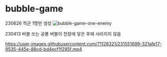 # bubble-game

230626
적군 1명만 생성
![bubble-game-one-enemy](https://github.com/Jooyeon-Kimm/bubble-game/assets/71128321/ca4c3c78-aa0a-489a-baa9-6bba5349be2a)


230413
버블 쏘는 공룡
버블이 천장에 닿은 후에 사라지지 않음

https://user-images.githubusercontent.com/71128321/231551699-321afe17-9535-445e-88cd-bd4ecf1f285f.mp4
